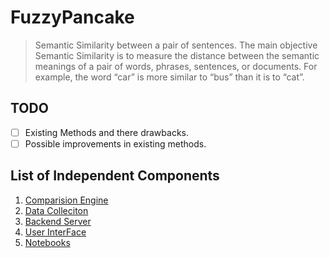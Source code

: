 # FuzzyPancake


> Semantic Similarity between a pair of sentences.
> The main objective Semantic Similarity is to measure the distance between the semantic meanings of a pair of words, phrases, sentences, or documents. For example, the word “car” is more similar to “bus” than it is to “cat”.

## TODO
- [ ] Existing Methods and there drawbacks.
- [ ] Possible improvements in existing methods.

## List of Independent Components
1. [Comparision Engine](./comparisionEngine)
2. [Data Colleciton](./dataCollection)
3. [Backend Server](./backendServer)
4. [User InterFace](./frontend/)
5. [Notebooks](./notebooks)
